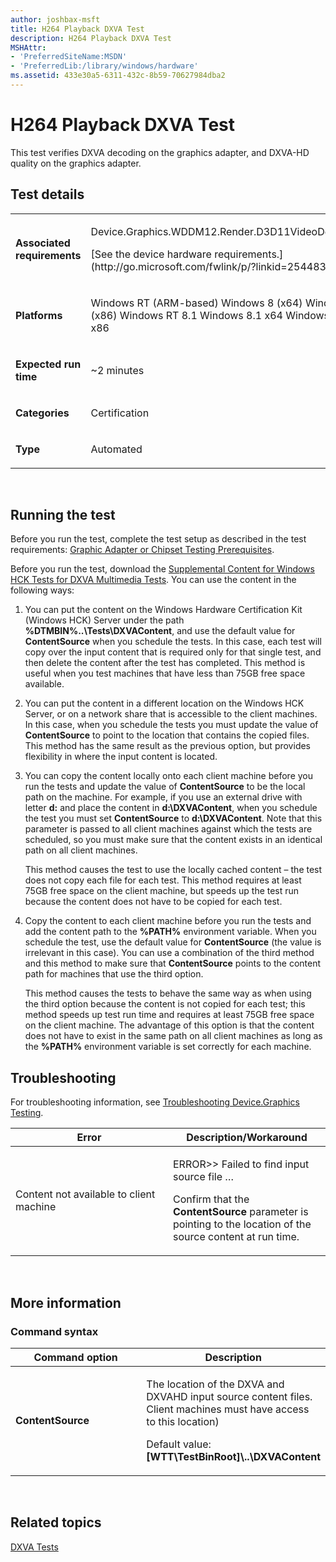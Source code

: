 ```yaml
---
author: joshbax-msft
title: H264 Playback DXVA Test
description: H264 Playback DXVA Test
MSHAttr:
- 'PreferredSiteName:MSDN'
- 'PreferredLib:/library/windows/hardware'
ms.assetid: 433e30a5-6311-432c-8b59-70627984dba2
---
```


# H264 Playback DXVA Test


This test verifies DXVA decoding on the graphics adapter, and DXVA-HD quality on the graphics adapter.

## Test details


<table>
<colgroup>
<col width="50%" />
<col width="50%" />
</colgroup>
<tbody>
<tr class="odd">
<td><p><strong>Associated requirements</strong></p></td>
<td><p>Device.Graphics.WDDM12.Render.D3D11VideoDecoding</p>
<p>[See the device hardware requirements.](http://go.microsoft.com/fwlink/p/?linkid=254483)</p></td>
</tr>
<tr class="even">
<td><p><strong>Platforms</strong></p></td>
<td><p>Windows RT (ARM-based) Windows 8 (x64) Windows 8 (x86) Windows RT 8.1 Windows 8.1 x64 Windows 8.1 x86</p></td>
</tr>
<tr class="odd">
<td><p><strong>Expected run time</strong></p></td>
<td><p>~2 minutes</p></td>
</tr>
<tr class="even">
<td><p><strong>Categories</strong></p></td>
<td><p>Certification</p></td>
</tr>
<tr class="odd">
<td><p><strong>Type</strong></p></td>
<td><p>Automated</p></td>
</tr>
</tbody>
</table>

 

## Running the test


Before you run the test, complete the test setup as described in the test requirements: [Graphic Adapter or Chipset Testing Prerequisites](graphic-adapter-or-chipset-testing-prerequisites.md).

Before you run the test, download the [Supplemental Content for Windows HCK Tests for DXVA Multimedia Tests](http://go.microsoft.com/fwlink/p/?linkid=313180). You can use the content in the following ways:

1.  You can put the content on the Windows Hardware Certification Kit (Windows HCK) Server under the path **%DTMBIN%..\\Tests\\DXVAContent**, and use the default value for **ContentSource** when you schedule the tests. In this case, each test will copy over the input content that is required only for that single test, and then delete the content after the test has completed. This method is useful when you test machines that have less than 75GB free space available.

2.  You can put the content in a different location on the Windows HCK Server, or on a network share that is accessible to the client machines. In this case, when you schedule the tests you must update the value of **ContentSource** to point to the location that contains the copied files. This method has the same result as the previous option, but provides flexibility in where the input content is located.

3.  You can copy the content locally onto each client machine before you run the tests and update the value of **ContentSource** to be the local path on the machine. For example, if you use an external drive with letter **d:** and place the content in **d:\\DXVAContent**, when you schedule the test you must set **ContentSource** to **d:\\DXVAContent**. Note that this parameter is passed to all client machines against which the tests are scheduled, so you must make sure that the content exists in an identical path on all client machines.

    This method causes the test to use the locally cached content – the test does not copy each file for each test. This method requires at least 75GB free space on the client machine, but speeds up the test run because the content does not have to be copied for each test.

4.  Copy the content to each client machine before you run the tests and add the content path to the **%PATH%** environment variable. When you schedule the test, use the default value for **ContentSource** (the value is irrelevant in this case). You can use a combination of the third method and this method to make sure that **ContentSource** points to the content path for machines that use the third option.

    This method causes the tests to behave the same way as when using the third option because the content is not copied for each test; this method speeds up test run time and requires at least 75GB free space on the client machine. The advantage of this option is that the content does not have to exist in the same path on all client machines as long as the **%PATH%** environment variable is set correctly for each machine.

## Troubleshooting


For troubleshooting information, see [Troubleshooting Device.Graphics Testing](troubleshooting-devicegraphics-testing.md).

<table>
<colgroup>
<col width="50%" />
<col width="50%" />
</colgroup>
<thead>
<tr class="header">
<th>Error</th>
<th>Description/Workaround</th>
</tr>
</thead>
<tbody>
<tr class="odd">
<td><p>Content not available to client machine</p></td>
<td><p>ERROR&gt;&gt; Failed to find input source file …</p>
<p>Confirm that the <strong>ContentSource</strong> parameter is pointing to the location of the source content at run time.</p></td>
</tr>
</tbody>
</table>

 

## More information


### Command syntax

<table>
<colgroup>
<col width="50%" />
<col width="50%" />
</colgroup>
<thead>
<tr class="header">
<th>Command option</th>
<th>Description</th>
</tr>
</thead>
<tbody>
<tr class="odd">
<td><p><strong>ContentSource</strong></p></td>
<td><p>The location of the DXVA and DXVAHD input source content files. Client machines must have access to this location)</p>
<p>Default value: <strong>[WTT\TestBinRoot]\..\DXVAContent</strong></p></td>
</tr>
</tbody>
</table>

 

## Related topics


[DXVA Tests](dxva-tests.md)

 

 







